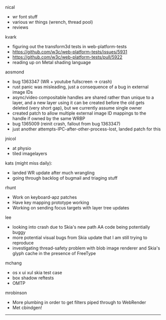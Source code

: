 nical
* wr font stuff
* various wr things (wrench, thread pool)
* reviews



kvark
* figuring out the transform3d tests in web-platform-tests
* https://github.com/w3c/web-platform-tests/issues/5931
* https://github.com/w3c/web-platform-tests/pull/5922
* reading up on Metal shading language



aosmond
* bug 1363347 (WR + youtube fullscreen -> crash)
* rust panic was misleading, just a consequence of a bug in external image IDs
* async/video compositable handles are shared rather than unique to a layer, and a new layer using it can be created before the old gets deleted (very short gap), but we currently assume single owner
* created patch to allow multiple external image ID mappings to the handle if owned by the same WRBP
* bug 1365009 (reinit crash, fallout from bug 1363347)
* just another attempts-IPC-after-other-process-lost, landed patch for this



jnicol
* at physio
* tiled imagelayers



kats (might miss daily):
* landed WR update after much wrangling
* going through backlog of bugmail and triaging stuff



rhunt
* Work on keyboard-apz patches
* Have key mapping prototype working
* Working on sending focus targets with layer tree updates



lee
* looking into crash due to Skia's new path AA code being potentially buggy
* more potential visual bugs from Skia update that I am still trying to reproduce
* investigating thread-safety problem with blob image renderer and Skia's glyph cache in the presence of FreeType



mchang
* os x ui xul skia test case
* box shadow reftests
* OMTP



mrobinson
* More plumbing in order to get filters piped through to WebRender
* Met cbindgen!

________________


